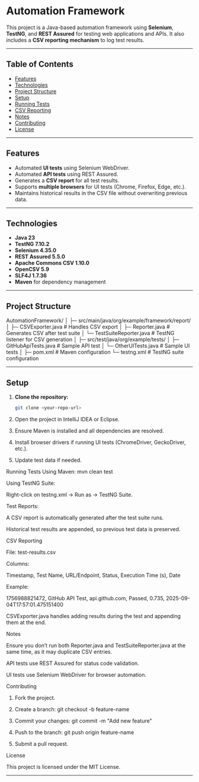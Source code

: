 # Automation Framework

This project is a Java-based automation framework using **Selenium**, **TestNG**, and **REST Assured** for testing web applications and APIs. It also includes a **CSV reporting mechanism** to log test results.

---

## Table of Contents

- [Features](#features)
- [Technologies](#technologies)
- [Project Structure](#project-structure)
- [Setup](#setup)
- [Running Tests](#running-tests)
- [CSV Reporting](#csv-reporting)
- [Notes](#notes)
- [Contributing](#contributing)
- [License](#license)

---

## Features

- Automated **UI tests** using Selenium WebDriver.
- Automated **API tests** using REST Assured.
- Generates a **CSV report** for all test results.
- Supports **multiple browsers** for UI tests (Chrome, Firefox, Edge, etc.).
- Maintains historical results in the CSV file without overwriting previous data.

---

## Technologies

- **Java 23**
- **TestNG 7.10.2**
- **Selenium 4.35.0**
- **REST Assured 5.5.0**
- **Apache Commons CSV 1.10.0**
- **OpenCSV 5.9**
- **SLF4J 1.7.36**
- **Maven** for dependency management

---

## Project Structure



AutomationFramework/
│
├─ src/main/java/org/example/framework/report/
│ ├─ CSVExporter.java # Handles CSV export
│ ├─ Reporter.java # Generates CSV after test suite
│ └─ TestSuiteReporter.java # TestNG listener for CSV generation
│
├─ src/test/java/org/example/tests/
│ ├─ GitHubApiTests.java # Sample API test
│ └─ OtherUITests.java # Sample UI tests
│
├─ pom.xml # Maven configuration
└─ testng.xml # TestNG suite configuration



---

## Setup

1. **Clone the repository:**
   ```bash
   git clone <your-repo-url>

2. Open the project in IntelliJ IDEA or Eclipse.

3. Ensure Maven is installed and all dependencies are resolved.

4. Install browser drivers if running UI tests (ChromeDriver, GeckoDriver, etc.).

5. Update test data if needed.


Running Tests
Using Maven:
mvn clean test

Using TestNG Suite:

Right-click on testng.xml → Run as → TestNG Suite.

Test Reports:

A CSV report is automatically generated after the test suite runs.

Historical test results are appended, so previous test data is preserved.


CSV Reporting

File: test-results.csv

Columns:

Timestamp, Test Name, URL/Endpoint, Status, Execution Time (s), Date


Example:

1756988821472, GitHub API Test, api.github.com, Passed, 0.735, 2025-09-04T17:57:01.475151400


CSVExporter.java handles adding results during the test and appending them at the end.

Notes

Ensure you don’t run both Reporter.java and TestSuiteReporter.java at the same time, as it may duplicate CSV entries.

API tests use REST Assured for status code validation.

UI tests use Selenium WebDriver for browser automation.


Contributing

1. Fork the project.

2. Create a branch: git checkout -b feature-name

3. Commit your changes: git commit -m "Add new feature"

4. Push to the branch: git push origin feature-name

5. Submit a pull request.


License

This project is licensed under the MIT License.

---
